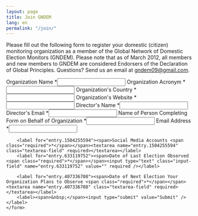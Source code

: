 ```yaml
---
layout: page
title: Join GNDEM
lang: en
permalink: "/join/"
---
```


<p>
    Please fill out the following form to register your domestic (citizen) monitoring organization as a member of the Global Network of Domestic Election Monitors (GNDEM). Please note that as of March 2012, all members and new members to GNDEM are considered Endorsers of the Declaration of Global Principles.
    Questions? Send us an email at <a href="mailto:gndem09@gmail.com">gndem09@gmail.com</a>.
</p>
<div class="join-form">
    <form action="https://docs.google.com/forms/d/e/1FAIpQLSfLBun_QqmWNjkZSRPnWLvD-7Q4zye3xxWatn2S02KRVf2NqQ/formResponse" method="post">
        <label for="entry.354387486"><span>Organization Name <span class="required">*</span></span><input type="text" class="input-field" name="entry.354387486" value="" required /></label>
        <label for="entry.354601185"><span>Organization Acronym <span class="required">*</span></span><input type="text" class="input-field" name="entry.354601185" value="" required /></label>
        <label for="entry.823125843"><span>Organization's Country <span class="required">*</span></span><input type="text" class="input-field" name="entry.823125843" value="" required /></label>
        <label for="entry.242685667"><span>Organization's Website <span class="required">*</span></span><input type="text" class="input-field" name="entry.242685667" value="" required /></label>
        <label for="entry.179010872"><span>Director's Name <span class="required">*</span></span><input type="text" class="input-field" name="entry.179010872" value="" required /></label>
        <label for="entry.2033957242"><span>Director's Email <span class="required">*</span></span><input type="text" class="input-field" name="entry.2033957242" value="" required /></label>
        <label for="entry.6948306"><span>Name of Person Completing Form on Behalf of Organization <span class="required">*</span></span><input type="text" class="input-field" name="entry.6948306" value="" required /></label>
        <label for="entry.1830295448"><span>Email Address <span class="required">*</span></span><input type="text" class="input-field" name="entry.1830295448" value="" required /></label>
        
        <label for="entry.1504255594"><span>Social Media Accounts <span class="required">*</span></span><textarea name="entry.1504255594" class="textarea-field" required></textarea></label>
        <label for="entry.633119752"><span>Date of Last Election Observed <span class="required">*</span></span><input type="text" class="input-field" name="entry.633119752" value="" required /></label>
        
        <label for="entry.407336708"><span>Date of Next Election Your Organization Plans to Observe <span class="required">*</span></span><textarea name="entry.407336708" class="textarea-field" required></textarea></label>
        <label><span>&nbsp;</span><input type="submit" value="Submit" /></label>
    </form>
</div>
